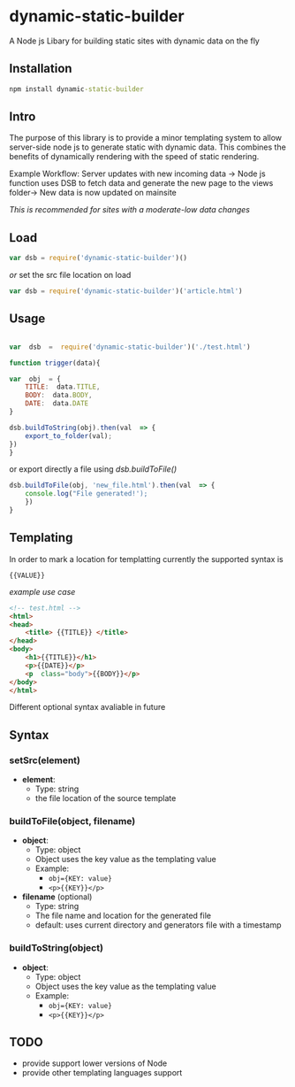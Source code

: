 # dynamic-static-builder

A Node js Libary for building static sites with dynamic data on the fly


## Installation 

```cmd 
npm install dynamic-static-builder
```
## Intro 
The purpose of this library is to provide a minor templating system to allow server-side node js to generate static with dynamic data. This combines the benefits of dynamically rendering with the speed of static rendering. 


Example Workflow:
Server updates with new incoming data -> Node js function uses DSB to fetch data and generate the new page to the views folder-> New data is now updated on mainsite

*This is recommended for sites with a moderate-low  data changes*
## Load

``` javascript
var dsb = require('dynamic-static-builder')()
```
*or* set the src file location on load

``` javascript
var dsb = require('dynamic-static-builder')('article.html')
```
 
## Usage
```javascript

var  dsb  =  require('dynamic-static-builder')('./test.html')

function trigger(data){

var  obj  = {
	TITLE:  data.TITLE,
	BODY:  data.BODY,
	DATE:  data.DATE
}

dsb.buildToString(obj).then(val  => {
	export_to_folder(val);
})
}
```


or export directly a file using *dsb.buildToFile()*

``` javascript
dsb.buildToFile(obj, 'new_file.html').then(val  => {
	console.log("File generated!');
	})
}
```

## Templating  

In order to mark a location for templatting currently the supported syntax is 
```
{{VALUE}}
```

*example use case*


``` html
<!-- test.html -->
<html>
<head>
	<title> {{TITLE}} </title>
</head>
<body>
	<h1>{{TITLE}}</h1>
	<p>{{DATE}}</p>
	<p  class="body">{{BODY}}</p>
</body>
</html>

```
Different optional syntax avaliable in future

## Syntax

### setSrc(element)
* **element**:
	* Type: string
	* the file location of the source template
### buildToFile(object, filename)
* **object**:
	* Type: object
	* Object uses the key value as the templating value
	* Example:
		* ```obj={KEY: value} ```
		* ``` <p>{{KEY}}</p> ```
* **filename** (optional)
	* Type: string
	* The file name and location for the generated file
	* default: uses current directory and generators file with a timestamp
### buildToString(object)
* **object**:
	* Type: object
	* Object uses the key value as the templating value
	* Example:
		* ```obj={KEY: value} ```
		* ``` <p>{{KEY}}</p> ```
	
## TODO
- provide support lower versions of Node
- provide other templating languages support
